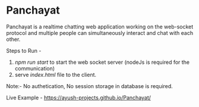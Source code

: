 # Panchayat

Panchayat is a realtime chatting web application working on the web-socket protocol and multiple people can simultaneously interact and chat with each other.

Steps to Run - 

1. *npm run start* to start the web socket server (nodeJs is required for the communication) 
2. serve *index.html* file to the client.

Note:- No authetication, No session storage in database is required.

Live Example - https://ayush-projects.github.io/Panchayat/

